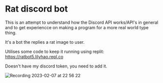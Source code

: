 # Rat discord bot

This is an attempt to understand how the Discord API works/API's in general and to get experiencce on making a program for a more real world type thing.

It's a bot the replies a rat image to user.

Utilises some code to keep it running using replit: https://ratbot5.lilyhao.repl.co

Doesn't have my discord token, you need to add it.


![Recording 2023-02-07 at 22 56 22](https://user-images.githubusercontent.com/112970249/217429284-f8f214ac-9038-4be1-8443-9a5ca90ba4f8.gif)

